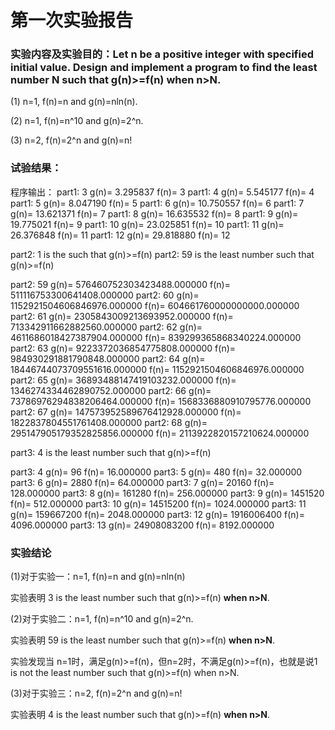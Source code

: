 # 第一次实验报告

### 实验内容及实验目的：Let n be a positive integer with specified initial value. Design and implement a program to find the least number N such that g(n)>=f(n) when n>N.

(1) n=1, f(n)=n and g(n)=nln(n).

(2) n=1, f(n)=n^10 and g(n)=2^n.

(3) n=2, f(n)=2^n and g(n)=n!

### 试验结果：

程序输出：
part1: 3 g(n)= 3.295837 f(n)= 3
part1: 4 g(n)= 5.545177 f(n)= 4
part1: 5 g(n)= 8.047190 f(n)= 5
part1: 6 g(n)= 10.750557 f(n)= 6
part1: 7 g(n)= 13.621371 f(n)= 7
part1: 8 g(n)= 16.635532 f(n)= 8
part1: 9 g(n)= 19.775021 f(n)= 9
part1: 10 g(n)= 23.025851 f(n)= 10
part1: 11 g(n)= 26.376848 f(n)= 11
part1: 12 g(n)= 29.818880 f(n)= 12

part2: 1 is the such that g(n)>=f(n)
part2: 59 is the least number such that g(n)>=f(n)

part2: 59 g(n)= 576460752303423488.000000 f(n)= 511116753300641408.000000 
part2: 60 g(n)= 1152921504606846976.000000 f(n)= 604661760000000000.000000 
part2: 61 g(n)= 2305843009213693952.000000 f(n)= 713342911662882560.000000 
part2: 62 g(n)= 4611686018427387904.000000 f(n)= 839299365868340224.000000 
part2: 63 g(n)= 9223372036854775808.000000 f(n)= 984930291881790848.000000 
part2: 64 g(n)= 18446744073709551616.000000 f(n)= 1152921504606846976.000000 
part2: 65 g(n)= 36893488147419103232.000000 f(n)= 1346274334462890752.000000 
part2: 66 g(n)= 73786976294838206464.000000 f(n)= 1568336880910795776.000000 
part2: 67 g(n)= 147573952589676412928.000000 f(n)= 1822837804551761408.000000 
part2: 68 g(n)= 295147905179352825856.000000 f(n)= 2113922820157210624.000000 

part3: 4 is the least number such that g(n)>=f(n)

part3: 4 g(n)= 96 f(n)= 16.000000 
part3: 5 g(n)= 480 f(n)= 32.000000 
part3: 6 g(n)= 2880 f(n)= 64.000000 
part3: 7 g(n)= 20160 f(n)= 128.000000 
part3: 8 g(n)= 161280 f(n)= 256.000000 
part3: 9 g(n)= 1451520 f(n)= 512.000000 
part3: 10 g(n)= 14515200 f(n)= 1024.000000 
part3: 11 g(n)= 159667200 f(n)= 2048.000000 
part3: 12 g(n)= 1916006400 f(n)= 4096.000000 
part3: 13 g(n)= 24908083200 f(n)= 8192.000000 

### 实验结论

(1)对于实验一：n=1, f(n)=n and g(n)=nln(n)

实验表明 3 is the least number such that g(n)>=f(n) **when n>N**.

(2)对于实验二：n=1, f(n)=n^10 and g(n)=2^n.

实验表明 59 is the least number such that g(n)>=f(n)  **when n>N**.

实验发现当 n=1时，满足g(n)>=f(n)，但n=2时，不满足g(n)>=f(n)，也就是说1 is not the least number such that g(n)>=f(n) when n>N.

(3)对于实验三：n=2, f(n)=2^n and g(n)=n!

实验表明 4 is the least number such that g(n)>=f(n) **when n>N**.
